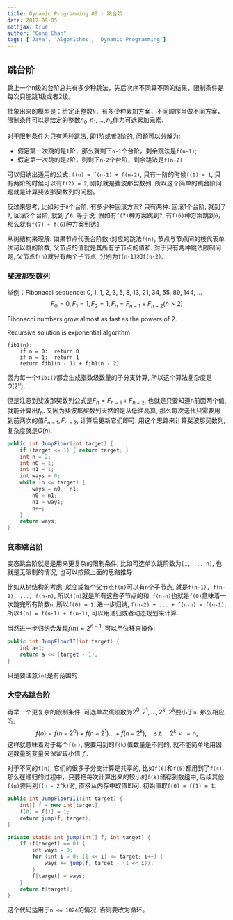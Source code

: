 ```yaml
---
title: Dynamic Programming 05 - 跳台阶
date: 2017-09-05
mathjax: true
author: "Cong Chan"
tags: ['Java', 'Algorithms', 'Dynamic Programming']
---
```

## 跳台阶
跳上一个n级的台阶总共有多少种跳法，先后次序不同算不同的结果，限制条件是每次只能跳1级或者2级。
<!-- more -->
抽象出来的模型是：给定正整数`N`，有多少种累加方案，不同顺序当做不同方案，限制条件可以是给定的整数$n_0, n_1, ..., n_k$作为可选累加元素.

对于限制条件为只有两种跳法, 即1阶或者2阶的, 问题可以分解为:
* 假定第一次跳的是`1`阶，那么就剩下`n-1`个台阶，剩余跳法是`f(n-1)`;
* 假定第一次跳的是`2`阶，则剩下`n-2`个台阶，剩余跳法是`f(n-2)`

可以归纳出通用的公式: `f(n) = f(n-1) + f(n-2)`, 只有一阶的时候`f(1) = 1`, 只有两阶的时候可以有`f(2) = 2`, 刚好就是斐波那契数列. 所以这个简单的跳台阶问题就是计算斐波那契数列的问题。

反过来思考, 比如对于`8`个台阶, 有多少种回滚方案? 只有两种: 回滚1个台阶, 就到了`7`; 回滚2个台阶, 就到了`6`. 等于说: 假如有`f(7)`种方案跳到`7`, 有`f(6)`种方案跳到`6`，那么就有`f(7) + f(6)`种方案到达`8`

从树结构来理解: 如果节点代表台阶数`n`对应的跳法`f(n)`, 节点与节点间的枝代表单次可以跳的阶数, 父节点的值就是其所有子节点的值和. 对于只有两种跳法限制问题, 父节点`f(n)`就只有两个子节点, 分别为`f(n-1)`和`f(n-2)`.

### 斐波那契数列
举例：Fibonacci sequence: ${\displaystyle 0,\;1,\;1,\;2,\;3,\;5,\;8,\;13,\;21,\;34,\;55,\;89,\;144,\;\ldots }$
$$F_0 = 0, F_1 = 1, F_2 = 1, F_n = F_{n-1} + F_{n-2} (n>2) $$

Fibonacci numbers grow almost as fast as the powers of 2.

Recursive solution is exponential algorithm
```
fib1(n):
    if n = 0:  return 0
    if n = 1:  return 1
    return fib1(n - 1) + fib1(n - 2)
```
因为每一个`fib1()`都会生成指数级数量的子分支计算, 所以这个算法复杂度是$O(2^n)$.

但是注意到斐波那契数列公式是$F_n = F_{n-1} + F_{n-2}$, 也就是只要知道n前面两个值, 就能计算出$f_n$. 又因为斐波那契数列天然的是从低往高算, 那么每次迭代只需要用到前两次的值$F_{n-1}, F_{n-2}$, 计算后更新它们即可. 用这个思路来计算斐波那契数列, 复杂度就是$O(n)$.
```java
public int JumpFloor(int target) {
    if (target <= 1) { return target; }
    int n = 2;
    int n0 = 1;
    int n1 = 1;
    int ways = 0;
    while (n <= target) {
        ways = n0 + n1;
        n0 = n1;
        n1 = ways;
        n++;
    }
    return ways;
}
```

### 变态跳台阶
变态跳台阶就是是用来更复杂的限制条件, 比如可选单次跳阶数为`[1, ... n]`, 也就是无限制的情况, 也可以按照上面的思路推导.

比如从树结构的考虑, 就变成每个父节点`f(n)`可以有`n`个子节点, 就是`f(n-1), f(n-2), ..., f(n-n)`, 所以`f(n)`就是所有这些子节点的和. `f(n-n)`也就是`f(0)`意味着一次跳完所有阶数`n`, 所以`f(0) = 1`. 进一步归纳, `f(n-2) + ... + f(n-n) = f(n-1)`, 所以`f(n) = f(n-1) + f(n-1)`, 可以用递归或者动态规划来计算.

当然进一步归纳会发现$f(n) = 2^{n-1}$, 可以用位移来操作:
```java
public int JumpFloorII(int target) {
    int a=1;
    return a << (target - 1);
}
```
只是要注意`int`是有范围的.

### 大变态跳台阶
再举一个更复杂的限制条件, 可选单次跳阶数为$2^0, 2^1, ..., 2^k$, $2^k$要小于`n`. 那么相应的,
$$f(n) = f(n - 2^0) + f(n - 2^1)... + f(n - 2^k), \quad s.t. \quad 2^k <= n,$$
这样就意味着对于每个`f(n)`, 需要用到的`f(k)`值数量是不同的, 就不能简单地用固定数量的变量来保留较小值了.

对于不同的`f(n)`, 它们的很多子分支计算是共享的, 比如`f(6)`和`f(5)`都用到了`f(4)`. 那么在递归的过程中，只要把每次计算出来的较小的`f(k)`储存到数组中, 后续其他`f(n)`要用到`f(n - 2^k)`时, 直接从内存中取值即可. 初始值取`f(0) = f(1) = 1`:
```java
public int JumpFloorIII(int target) {
    int[] f = new int[target];
    f[0] = f[1] = 1;
    return jump(f, target);
}

private static int jump(int[] f, int target) {
    if (f[target] == 0) {
        int ways = 0;
        for (int i = 0; (1 << i) <= target; i++) {
            ways += jump(f, target - (1 << i));
        }
        f[target] = ways;
    }
    return f[target];
}
```
这个代码适用于`n <= 1024`的情况. 否则要改为循环。
